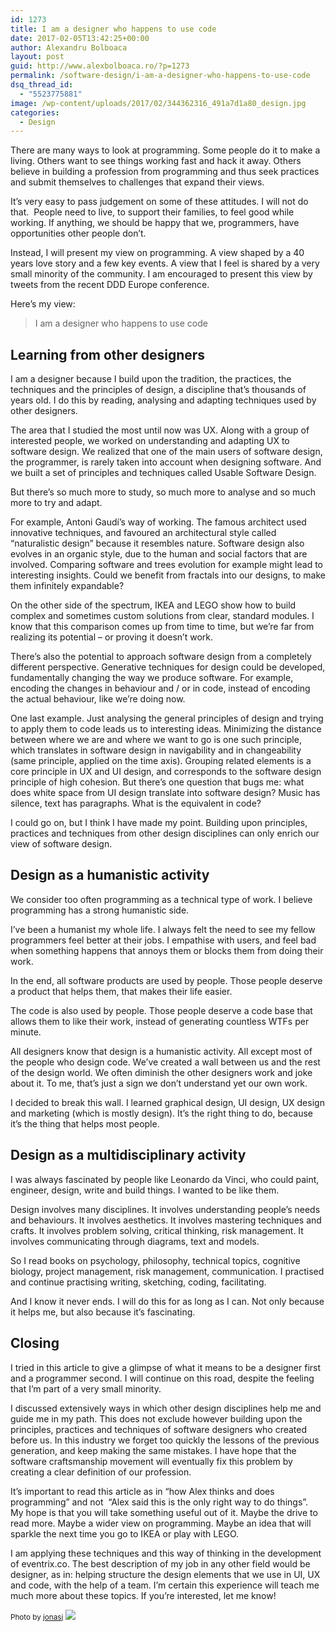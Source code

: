 ```yaml
---
id: 1273
title: I am a designer who happens to use code
date: 2017-02-05T13:42:25+00:00
author: Alexandru Bolboaca
layout: post
guid: http://www.alexbolboaca.ro/?p=1273
permalink: /software-design/i-am-a-designer-who-happens-to-use-code
dsq_thread_id:
  - "5523775881"
image: /wp-content/uploads/2017/02/344362316_491a7d1a80_design.jpg
categories:
  - Design
---
```

There are many ways to look at programming. Some people do it to make a living. Others want to see things working fast and hack it away. Others believe in building a profession from programming and thus seek practices and submit themselves to challenges that expand their views.

It&#8217;s very easy to pass judgement on some of these attitudes. I will not do that.  People need to live, to support their families, to feel good while working. If anything, we should be happy that we, programmers, have opportunities other people don&#8217;t.

Instead, I will present my view on programming. A view shaped by a 40 years love story and a few key events. A view that I feel is shared by a very small minority of the community. I am encouraged to present this view by tweets from the recent DDD Europe conference.

Here&#8217;s my view:

> I am a designer who happens to use code
## Learning from other designers

I am a designer because I build upon the tradition, the practices, the techniques and the principles of design, a discipline that&#8217;s thousands of years old. I do this by reading, analysing and adapting techniques used by other designers.

<!--more-->

The area that I studied the most until now was UX. Along with a group of interested people, we worked on understanding and adapting UX to software design. We realized that one of the main users of software design, the programmer, is rarely taken into account when designing software. And we built a set of principles and techniques called Usable Software Design.

But there&#8217;s so much more to study, so much more to analyse and so much more to try and adapt.

For example, Antoni Gaudí&#8217;s way of working. The famous architect used innovative techniques, and favoured an architectural style called &#8220;naturalistic design&#8221; because it resembles nature. Software design also evolves in an organic style, due to the human and social factors that are involved. Comparing software and trees evolution for example might lead to interesting insights. Could we benefit from fractals into our designs, to make them infinitely expandable?

On the other side of the spectrum, IKEA and LEGO show how to build complex and sometimes custom solutions from clear, standard modules. I know that this comparison comes up from time to time, but we&#8217;re far from realizing its potential &#8211; or proving it doesn&#8217;t work.

There&#8217;s also the potential to approach software design from a completely different perspective. Generative techniques for design could be developed, fundamentally changing the way we produce software. For example, encoding the changes in behaviour and / or in code, instead of encoding the actual behaviour, like we&#8217;re doing now.

One last example. Just analysing the general principles of design and trying to apply them to code leads us to interesting ideas. Minimizing the distance between where we are and where we want to go is one such principle, which translates in software design in navigability and in changeability (same principle, applied on the time axis). Grouping related elements is a core principle in UX and UI design, and corresponds to the software design principle of high cohesion. But there&#8217;s one question that bugs me: what does white space from UI design translate into software design? Music has silence, text has paragraphs. What is the equivalent in code?

I could go on, but I think I have made my point. Building upon principles, practices and techniques from other design disciplines can only enrich our view of software design.

## Design as a humanistic activity

We consider too often programming as a technical type of work. I believe programming has a strong humanistic side.

I&#8217;ve been a humanist my whole life. I always felt the need to see my fellow programmers feel better at their jobs. I empathise with users, and feel bad when something happens that annoys them or blocks them from doing their work.

In the end, all software products are used by people. Those people deserve a product that helps them, that makes their life easier.

The code is also used by people. Those people deserve a code base that allows them to like their work, instead of generating countless WTFs per minute.

All designers know that design is a humanistic activity. All except most of the people who design code. We&#8217;ve created a wall between us and the rest of the design world. We often diminish the other designers work and joke about it. To me, that&#8217;s just a sign we don&#8217;t understand yet our own work.

I decided to break this wall. I learned graphical design, UI design, UX design and marketing (which is mostly design). It&#8217;s the right thing to do, because it&#8217;s the thing that helps most people.

## Design as a multidisciplinary activity

I was always fascinated by people like Leonardo da Vinci, who could paint, engineer, design, write and build things. I wanted to be like them.

Design involves many disciplines. It involves understanding people&#8217;s needs and behaviours. It involves aesthetics. It involves mastering techniques and crafts. It involves problem solving, critical thinking, risk management. It involves communicating through diagrams, text and models.

So I read books on psychology, philosophy, technical topics, cognitive biology, project management, risk management, communication. I practised and continue practising writing, sketching, coding, facilitating.

And I know it never ends. I will do this for as long as I can. Not only because it helps me, but also because it&#8217;s fascinating.

## Closing

I tried in this article to give a glimpse of what it means to be a designer first and a programmer second. I will continue on this road, despite the feeling that I&#8217;m part of a very small minority.

I discussed extensively ways in which other design disciplines help me and guide me in my path. This does not exclude however building upon the principles, practices and techniques of software designers who created before us. In this industry we forget too quickly the lessons of the previous generation, and keep making the same mistakes. I have hope that the software craftsmanship movement will eventually fix this problem by creating a clear definition of our profession.

It&#8217;s important to read this article as in &#8220;how Alex thinks and does programming&#8221; and not  &#8220;Alex said this is the only right way to do things&#8221;.  My hope is that you will take something useful out of it. Maybe the drive to read more. Maybe a wider view on programming. Maybe an idea that will sparkle the next time you go to IKEA or play with LEGO.

I am applying these techniques and this way of thinking in the development of eventrix.co. The best description of my job in any other field would be designer, as in: helping structure the design elements that we use in UI, UX and code, with the help of a team. I&#8217;m certain this experience will teach me much more about these topics. If you&#8217;re interested, let me know!

<small>Photo by <a href="http://www.flickr.com/photos/69055049@N00/344362316" target="_blank">jonasj</a> <a title="Attribution-ShareAlike License" href="http://creativecommons.org/licenses/by-sa/2.0/" target="_blank" rel="nofollow"><img src="https://i0.wp.com/www.alexbolboaca.ro/wp-content/plugins/wp-inject/images/cc.png?w=525" data-recalc-dims="1" /></a></small>
